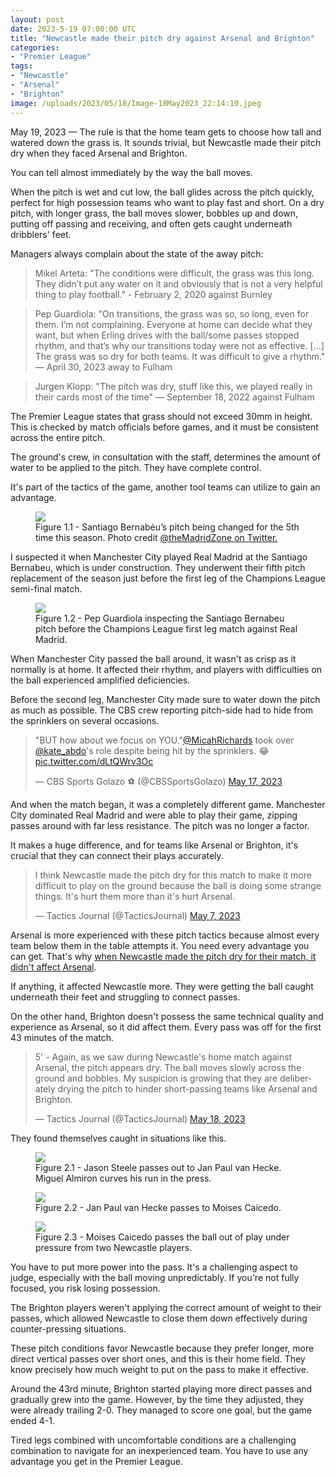 ```yaml
---
layout: post
date: 2023-5-19 07:00:00 UTC
title: "Newcastle made their pitch dry against Arsenal and Brighton"
categories: 
- "Premier League" 
tags: 
- "Newcastle"
- "Arsenal"
- "Brighton"
image: /uploads/2023/05/18/Image-18May2023_22:14:10.jpeg
---
```


May 19, 2023 — The rule is that the home team gets to choose how tall and watered down the grass is. It sounds trivial, but Newcastle made their pitch dry when they faced Arsenal and Brighton.

<!---more---> 

You can tell almost immediately by the way the ball moves.

When the pitch is wet and cut low, the ball glides across the pitch quickly, perfect for high possession teams who want to play fast and short. On a dry pitch, with longer grass, the ball moves slower, bobbles up and down, putting off passing and receiving, and often gets caught underneath dribblers' feet.

Managers always complain about the state of the away pitch: 

> Mikel Arteta: "The conditions were difficult, the grass was this long. They didn’t put any water on it and obviously that is not a very helpful thing to play football." - February 2, 2020 against Burnley 

> Pep Guardiola: "On transitions, the grass was so, so long, even for them. I’m not complaining. Everyone at home can decide what they want, but when Erling drives with the ball/some passes stopped rhythm, and that’s why our transitions today were not as effective. [...] The grass was so dry for both teams. It was difficult to give a rhythm." — April 30, 2023 away to Fulham 

> Jurgen Klopp: "The pitch was dry, stuff like this, we played really in their cards most of the time" — September 18, 2022 against Fulham 

The Premier League states that grass should not exceed 30mm in height. This is checked by match officials before games, and it must be consistent across the entire pitch.

The ground's crew, in consultation with the staff, determines the amount of water to be applied to the pitch. They have complete control.

It's part of the tactics of the game, another tool teams can utilize to gain an advantage.  

<figure>
    <img src="https://tacticsjournal.com/uploads/2023/05/18/Image-18May2023_21:18:07.jpeg">
    <figcaption>Figure 1.1 - Santiago Bernabéu’s pitch being changed for the 5th time this season. Photo credit <a href="https://twitter.com/themadridzone/status/1652656663596285953?s=46&t=YC8lQJTh43E_mBQW40Ct2g">@theMadridZone on Twitter.</a></figcaption>
</figure> 


I suspected it when Manchester City played Real Madrid at the Santiago Bernabeu, which is under construction. They underwent their fifth pitch replacement of the season just before the first leg of the Champions League semi-final match. 

<figure>
    <img src="https://tacticsjournal.com/uploads/2023/05/18/Image-18May2023_20:39:03.jpeg">
    <figcaption>Figure 1.2 - Pep Guardiola inspecting the Santiago Bernabeu pitch before the Champions League first leg match against Real Madrid.</figcaption>
</figure> 

When Manchester City passed the ball around, it wasn't as crisp as it normally is at home. It affected their rhythm, and players with difficulties on the ball experienced amplified deficiencies.

Before the second leg, Manchester City made sure to water down the pitch as much as possible. The CBS crew reporting pitch-side had to hide from the sprinklers on several occasions.

<blockquote class="twitter-tweet"><p lang="en" dir="ltr">&quot;BUT how about we focus on YOU.&quot;<a href="https://twitter.com/MicahRichards?ref_src=twsrc%5Etfw">@MicahRichards</a> took over <a href="https://twitter.com/kate_abdo?ref_src=twsrc%5Etfw">@kate_abdo</a>&#39;s role despite being hit by the sprinklers. 😂 <a href="https://t.co/dLtQWrv3Oc">pic.twitter.com/dLtQWrv3Oc</a></p>&mdash; CBS Sports Golazo ⚽️ (@CBSSportsGolazo) <a href="https://twitter.com/CBSSportsGolazo/status/1658897990713753600?ref_src=twsrc%5Etfw">May 17, 2023</a></blockquote> <script async src="https://platform.twitter.com/widgets.js" charset="utf-8"></script>

And when the match began, it was a completely different game. Manchester City dominated Real Madrid and were able to play their game, zipping passes around with far less resistance. The pitch was no longer a factor.

It makes a huge difference, and for teams like Arsenal or Brighton, it's crucial that they can connect their plays accurately.

<blockquote class="twitter-tweet"><p lang="en" dir="ltr">I think Newcastle made the pitch dry for this match to make it more difficult to play on the ground because the ball is doing some strange things. It&#39;s hurt them more than it&#39;s hurt Arsenal.</p>&mdash; Tactics Journal (@TacticsJournal) <a href="https://twitter.com/TacticsJournal/status/1655245574847754241?ref_src=twsrc%5Etfw">May 7, 2023</a></blockquote> <script async src="https://platform.twitter.com/widgets.js" charset="utf-8"></script>

Arsenal is more experienced with these pitch tactics because almost every team below them in the table attempts it. You need every advantage you can get. That's why [when Newcastle made the pitch dry for their match, it didn't affect Arsenal](https://tacticsjournal.com/NASCAR/). 

If anything, it affected Newcastle more. They were getting the ball caught underneath their feet and struggling to connect passes.

On the other hand, Brighton doesn't possess the same technical quality and experience as Arsenal, so it did affect them. Every pass was off for the first 43 minutes of the match.

<blockquote class="twitter-tweet"><p lang="en" dir="ltr">5&#39; - Again, as we saw during Newcastle&#39;s home match against Arsenal, the pitch appears dry. The ball moves slowly across the ground and bobbles. My suspicion is growing that they are deliberately drying the pitch to hinder short-passing teams like Arsenal and Brighton.</p>&mdash; Tactics Journal (@TacticsJournal) <a href="https://twitter.com/TacticsJournal/status/1659267180393898005?ref_src=twsrc%5Etfw">May 18, 2023</a></blockquote> <script async src="https://platform.twitter.com/widgets.js" charset="utf-8"></script>

They found themselves caught in situations like this. 

<figure>
    <img src="https://tacticsjournal.com/uploads/2023/05/18/Image-18May2023_21:52:27.jpeg">
    <figcaption>Figure 2.1 - Jason Steele passes out to Jan Paul van Hecke. Miguel Almiron curves his run in the press.</figcaption>
</figure> 

<figure>
    <img src="https://tacticsjournal.com/uploads/2023/05/18/Image-18May2023_21:52:39.jpeg">
    <figcaption>Figure 2.2 - Jan Paul van Hecke passes to Moises Caicedo.</figcaption>
</figure> 

<figure>
    <img src="https://tacticsjournal.com/uploads/2023/05/18/Image-18May2023_22:14:10.jpeg">
    <figcaption>Figure 2.3 - Moises Caicedo passes the ball out of play under pressure from two Newcastle players.</figcaption>
</figure> 

You have to put more power into the pass. It's a challenging aspect to judge, especially with the ball moving unpredictably. If you're not fully focused, you risk losing possession.

The Brighton players weren't applying the correct amount of weight to their passes, which allowed Newcastle to close them down effectively during counter-pressing situations.

These pitch conditions favor Newcastle because they prefer longer, more direct vertical passes over short ones, and this is their home field. They know precisely how much weight to put on the pass to make it effective.

Around the 43rd minute, Brighton started playing more direct passes and gradually grew into the game. However, by the time they adjusted, they were already trailing 2-0. They managed to score one goal, but the game ended 4-1. 

Tired legs combined with uncomfortable conditions are a challenging combination to navigate for an inexperienced team. You have to use any advantage you get in the Premier League. 
